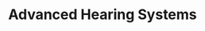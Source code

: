 ---
title: "Advanced Hearing Systems"
url: /edmonds/advanced-hearing-systems/
shop: hearing aids
---